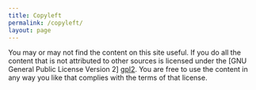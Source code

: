 ```yaml
---
title: Copyleft
permalink: /copyleft/
layout: page
---
```

You may or may not find the content on this site useful. If you do all the
content that is not attributed to other sources is licensed under the
[GNU General Public License Version 2] [gpl2]. You are free to use the content in any
way you like that complies with the terms of that license.

[gpl2]: http://www.gnu.org/licenses/gpl-2.0.html

